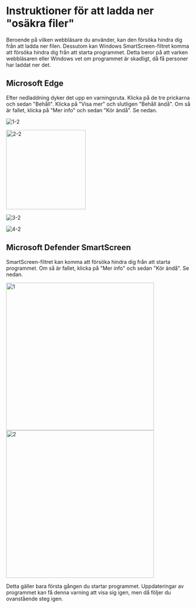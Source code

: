 # Instruktioner för att ladda ner "osäkra filer"

Beroende på vilken webbläsare du använder, kan den försöka hindra dig från att ladda ner filen. Dessutom kan Windows SmartScreen-filtret komma att försöka hindra dig från att starta programmet. 
Detta beror på att varken webbläsaren eller Windows vet om programmet är skadligt, då få personer har laddat ner det.

## Microsoft Edge
Efter nedladdning dyker det upp en varningsruta. Klicka på de tre prickarna och sedan "Behåll". Klicka på "Visa mer" och slutligen "Behåll ändå".
Om så är fallet, klicka på "Mer info" och sedan "Kör ändå". Se nedan.

![1-2](https://user-images.githubusercontent.com/90912016/167441715-0e73c9fb-e050-4e20-a758-98e8df538334.png)

<img width="215" alt="2-2" src="https://user-images.githubusercontent.com/90912016/167441238-e7852432-26f4-496f-b055-c59cef18d387.png">

![3-2](https://user-images.githubusercontent.com/90912016/167441274-3204bd19-c1c2-4801-ab41-7a5d9f36c038.png)

![4-2](https://user-images.githubusercontent.com/90912016/167441311-cdfcca4b-5ea6-4339-a9a6-acc67f9b190e.png)

## Microsoft Defender SmartScreen
SmartScreen-filtret kan komma att försöka hindra dig från att starta programmet. Om så är fallet, klicka på "Mer info" och sedan "Kör ändå". Se nedan.

<img width="400" alt="1" src="https://user-images.githubusercontent.com/90912016/167441943-38819513-487c-4ad9-8c68-aeeb8c726d5f.png">

<img width="400" alt="2" src="https://user-images.githubusercontent.com/90912016/167441982-e2fd980f-8306-443e-97d1-efd8284a7c6c.png">

Detta gäller bara första gången du startar programmet. Uppdateringar av programmet kan få denna varning att visa sig igen, men då följer du ovanstående steg igen.
